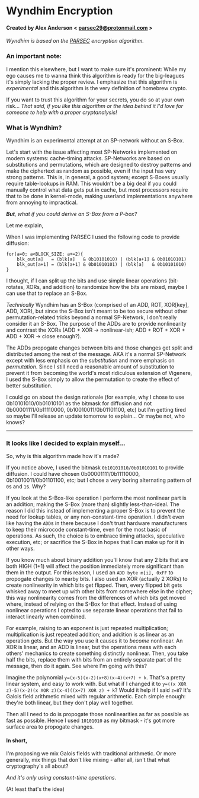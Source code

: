 # Wyndhim Encryption
#### Created by Alex Anderson < parsec29@protonmail.com >

*Wyndhim is based on the [PARSEC](https://github.com/Serpent27/PARSEC) encryption algorithm.*

### An important note:
I mention this elsewhere, but I want to make sure it's prominent: While my ego causes me to wanna think this algorithm is ready for the big-leagues it's simply lacking the proper review. I emphasize that this algorithm is *experimental* and this algorithm is the very definition of homebrew crypto.

If you want to trust this algorithm for your secrets, you do so at your own risk...
*That said, if you like this algorithm or the idea behind it I'd love for someone to help with a proper cryptanalysis!*

### What is Wyndhim?

Wyndhim is an experimental attempt at an SP-network without an S-Box.

Let's start with the issue affecting most SP-Networks implemented on modern systems: cache-timing attacks. SP-Networks are based on substitutions and permutations, which are designed to destroy patterns and make the ciphertext as random as possible, even if the input has very strong patterns. This is, in general, a good system; except S-Boxes usually require table-lookups in RAM. This wouldn't be a big deal if you could manually control what data gets put in cache, but most processors require that to be done in kernel-mode, making userland implementations anywhere from annoying to impractical.

***But**, what if you could derive an S-Box from a P-box?*

Let me explain,

When I was implementing PARSEC I used the following code to provide diffusion:
```
for(a=0; a<BLOCK_SIZE; a+=2){
	blk_out[a]   = (blk[a]   & 0b10101010) | (blk[a+1] & 0b01010101)
	blk_out[a+1] = (blk[a+1] & 0b01010101) | (blk[a]   & 0b10101010)
}
```

I thought, if I can split up the bits and use simple linear operations (bit-rotates, XORs, and addition) to randomize how the bits are mixed, maybe I can use that to replace an S-Box.

*Technically* Wyndhim has an S-Box (comprised of an ADD, ROT, XOR[key], ADD, XOR), but since the S-Box isn't meant to be too secure without other permutation-related tricks beyond a normal SP-Network, I don't really consider it an S-Box. The purpose of the ADDs are to provide nonlinearity and contrast the XORs (ADD + XOR -> nonlinear-ish; ADD + ROT + XOR + ADD + XOR -> close enough?).

The ADDs propogate changes between bits and those changes get split and distributed among the rest of the message. AKA it's a normal SP-Network except with less emphasis on the *substitution* and more emphasis on *permutation*. Since I still need a reasonable amount of substitution to prevent it from becoming the world's most ridiculous extension of Vigenere, I used the S-Box simply to allow the permutation to create the effect of better substitution.

I could go on about the design rationale (for example, why I chose to use 0b10101010/0b01010101 as the bitmask for diffusion and not 0b00001111/0b11110000, 0b10010011/0b01101100, etc) but I'm getting tired so maybe I'll release an update tomorrow to explain... Or maybe not, who knows?


------------------------------------------------
### It looks like I decided to explain myself...

So, why is this algorithm made how it's made?

If you notice above, I used the bitmask `0b10101010/0b01010101` to provide diffusion. I could have chosen 0b00001111/0b11110000, 0b10010011/0b01101100, etc; but I chose a very boring alternating pattern of `0`s and `1`s. Why?

If you look at the S-Box-like operation I perform the most nonlinear part is an addition; making the S-Box (more than) slightly less-than-ideal. The reason I did this instead of implementing a proper S-Box is to prevent the need for lookup tables, or any non-constant-time operation. I didn't even like having the `ADD`s in there because I don't trust hardware manufacturers to keep their microcode constant-time, even for the most basic of operations. As such, the choice is to embrace timing attacks, speculative execution, etc; or sacrifice the S-Box in hopes that I can make up for it in other ways.

If you know much about binary addition you'll know that any 2 bits that are both HIGH (1+1) will affect the position immediately more significant than them in the output. For this reason, I used an `ADD byte m[i], 0xFF` to propogate changes to nearby bits. I also used an XOR (actually 2 XORs) to create nonlinearity in which bits get flipped. Then, every flipped bit gets whisked away to meet up with other bits from somewhere else in the cipher; this way nonlinearity comes from the differences of which bits get moved where, instead of relying on the S-Box for that effect. Instead of using nonlinear operations I opted to use separate linear operations that fail to interact linearly when combined.

For example, raising to an exponent is just repeated multiplication; multiplication is just repeated addition; and addition is as linear as an operation gets. But the way you use it causes it to *become* nonlinear. An XOR is linear, and an ADD is linear, but the operations mess with each others' mechanics to create something distinctly nonlinear. Then, you take half the bits, replace them with bits from an entirely separate part of the message, then do it again. See where I'm going with this?

Imagine the polynomial `y=(x-5)(x-2)(x+8)(x-4)(x+7) + k`. That's a pretty linear system, and easy to work with. But what if I changed it to `y=((x XOR z)-5)(x-2)(x XOR z)(x-4)((x+7) XOR z) + k`? Would it help if I said `z=8`? It's Galois field arithmetic mixed with regular arithmetic. Each simple enough: they're both linear, but they don't play well together.

Then all I need to do is propogate those nonlinearities as far as possible as fast as possible. Hence I used `10101010` as my bitmask - it's got more surface area to propogate changes.

#### In short,
I'm proposing we mix Galois fields with traditional arithmetic. Or more generally, mix things that don't like mixing - after all, isn't that what cryptography's all about?


*And it's only using constant-time operations.*



(At least that's the idea)
